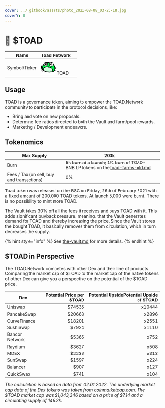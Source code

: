 ```yaml
---
cover: ../.gitbook/assets/photo_2021-08-08_03-23-18.jpg
coverY: 0
---
```


# 🐸 $TOAD

| Name          | Toad Network                                 |   |
| ------------- | -------------------------------------------- | - |
| Symbol/Ticker | ![](../.gitbook/assets/TOAD.symbol.svg) TOAD |   |

## Usage

TOAD is a governance token, aiming to empower the TOAD.Network community to participate in the protocol decisions, like:

* Bring and vote on new proposals.
* Determine fee ratios directed to both the Vault and farm/pool rewards.
* Marketing / Development endeavors.

## Tokenomics

| Max Supply                                 | 200k                                                                                                                        |   |
| ------------------------------------------ | --------------------------------------------------------------------------------------------------------------------------- | - |
| Burn                                       | 5k burned a launch; 1% burn of TOAD-BNB LP tokens on the [toad-farms-old.md](../products/farms/toad-farms-old.md "mention") |   |
| Fees / Tax (on sell, buy and transactions) | 0%                                                                                                                          |   |

Toad token was released on the BSC on Friday, 26th of February 2021 with a fixed amount of 200.000 TOAD tokens. At launch 5,000 were burnt. There is no possibility to mint more TOAD.

The Vault takes 30% off all the fees it receives and buys TOAD with it. This adds significant buyback pressure, meaning, that the Vault generates demand for TOAD and thereby increasing the price. Since the Vault stores the bought TOAD, it basically removes them from circulation, which in turn decreases the supply.&#x20;

{% hint style="info" %}
See [the-vault.md](../concepts/the-vault.md "mention") for more details.
{% endhint %}

## $TOAD in Perspective

The TOAD.Network competes with other Dex and their line of products. Comparing the market cap of $TOAD to the market cap of the native tokens of other Dex can give you a perspective on the potential of the $TOAD price.

| Dex            | Potential Price per $TOAD | Potential UpsidePotential Upside of $TOAD |
| -------------- | ------------------------: | ----------------------------------------: |
| Uniswap        |                    $74535 |                                    x10444 |
| PancakeSwap    |                    $20668 |                                     x2896 |
| CurveFinance   |                    $18201 |                                     x2551 |
| SushiSwap      |                     $7924 |                                     x1110 |
| Bancor Network |                     $5365 |                                      x752 |
| Raydium        |                     $3627 |                                      x508 |
| MDEX           |                     $2236 |                                      x313 |
| SunSwap        |                     $1597 |                                      x224 |
| Balancer       |                      $907 |                                      x127 |
| QuickSwap      |                      $741 |                                      x104 |

_The calculation is based on data from 02.01.2022. The underlying market cap data of the Dex tokens was taken from_ [_coinmarketcap.com_](https://coinmarketcap.com)_. The $TOAD market cap was $1,043,346 based on a price of $7.14 and a circulating supply of 146.2k._

